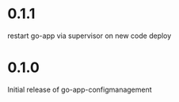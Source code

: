 # 0.1.1

restart go-app via supervisor on new code deploy

# 0.1.0

Initial release of go-app-configmanagement
